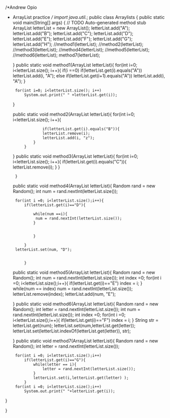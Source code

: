 /*Andrew Opio
 * ArrayList practice
 */
import java.util.*;
public class Arraylists {
	public static void main(String[] args) {
	    // TODO Auto-generated method stub
	    ArrayList<String> letterList = new ArrayList<String>();
	    letterList.add("A");
	    letterList.add("B");
	    letterList.add("C");
	    letterList.add("D");
	    letterList.add("E");
	    letterList.add("F");
	    letterList.add("G");
	    letterList.add("H");
	    //method1(letterList);
	    //method2(letterList);
	    //method3(letterList);
	    //method4(letterList);
	    //method5(letterList);
	    //method6(letterList);
	    method7(letterList);


	}
	public static void method1(ArrayList<String> letterList){
	    for(int i=0; i<letterList.size(); i++){
	        if(i ==0)
	        if(letterList.get(i).equals("A"))
	            letterList.add(i, "A");
	        else
	            if(letterList.get(i+1).equals("A"))
	                letterList.add(i, "A");
	    }



	    for(int i=0; i<letterList.size(); i++)
	        System.out.print(" " +letterList.get(i));

	}

	public static void method2(ArrayList<String> letterList){
	        for(int i=0; i<letterList.size(); i++){



	                if(letterList.get(i).equals("B")){
	                letterList.remove(i);
	                letterList.add(i, "z");
	            }
	        }

	        

	}
	public static void method3(ArrayList<String> letterList){
	    for(int i=0; i<letterList.size(); i++){
	        if(letterList.get(i).equals("C")){
	            letterList.remove(i);
	            }
	        }
	  
	    }
	public static void method4(ArrayList<String> letterList){
	    Random rand = new Random();
	    int num = rand.nextInt(letterList.size());


	    for(int i =0; i<letterList.size();i++){
	        if(letterList.get(i)=="D"){

	            while(num ==i){
	             num = rand.nextInt(letterList.size());
	            }


	            }

	        }
	    letterList.set(num, "D");
	

	        }

	public static void method5(ArrayList<String> letterList){
	    Random rand = new Random();
	    int num = rand.nextInt(letterList.size());
	    int index =0;
	    for(int i =0; i<letterList.size();i++){
	        if(letterList.get(i)=="E")
	            index = i;
	    }
	    while(num == index)
	        num = rand.nextInt(letterList.size());
	    letterList.remove(index);
	    letterList.add(num, "E");

	


	}
	public static void method6(ArrayList<String> letterList){
	    Random rand = new Random();
	    int letter = rand.nextInt(letterList.size());
	    int num = rand.nextInt(letterList.size());
	    int index =0;
	    for(int i =0; i<letterList.size();i++){
	        if(letterList.get(i)=="F")
	            index = i;
	    }
	    String str = letterList.get(num);
	    letterList.set(num,letterList.get(letter));
	    letterList.set(letterList.indexOf(letterList.get(letter)), str);

	   

	}
  public static void method7(ArrayList<String> letterList){
	  Random rand = new Random();
	    int letter = rand.nextInt(letterList.size());
	    
	    for(int i =0; i<letterList.size();i++)
	        if(letterList.get(i)=="G"){
	        	while(letter == i){
	        		letter = rand.nextInt(letterList.size());
	        	}
	        	letterList.set(i,letterList.get(letter) );
	        }
	    for(int i =0; i<letterList.size();i++)
	        System.out.print(" "+letterList.get(i));
  }

}
